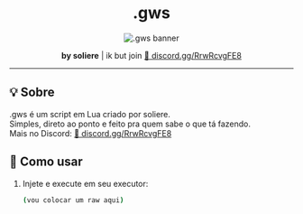<h1 align="center">.gws</h1>

<p align="center">
  <img src="https://imgur.com/rU1HyW5.png" alt=".gws banner">
</p>

<p align="center">
  <b>by soliere</b> | ik but join <a href="https://discord.gg/RrwRcvgFE8">💬 discord.gg/RrwRcvgFE8</a>
</p>

---

## 💡 Sobre

.gws é um script em Lua criado por soliere.  
Simples, direto ao ponto e feito pra quem sabe o que tá fazendo.  
Mais no Discord: [💬 discord.gg/RrwRcvgFE8](https://discord.gg/RrwRcvgFE8)

## 🚀 Como usar

1. Injete e execute em seu executor:
   ```bash
   (vou colocar um raw aqui)
